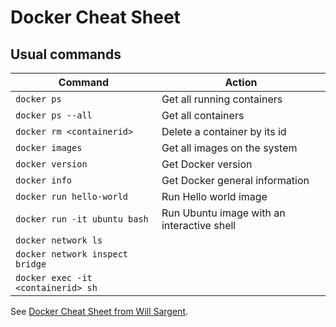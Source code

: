# Docker Cheat Sheet

## Usual commands

Command | Action
------- | ------
`docker ps` | Get all running containers
`docker ps --all` | Get all containers
`docker rm <containerid>` | Delete a container by its id
`docker images` | Get all images on the system
`docker version` | Get Docker version
`docker info` | Get Docker general information
`docker run hello-world` | Run Hello world image
`docker run -it ubuntu bash` | Run Ubuntu image with an interactive shell
`docker network ls` |
`docker network inspect bridge` |
`docker exec -it <containerid> sh` |

See [Docker Cheat Sheet from Will Sargent](https://github.com/wsargent/docker-cheat-sheet).
